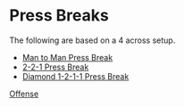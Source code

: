 # Press Breaks 
The following are based on a 4 across setup.

* [Man to Man Press Break](./pressbreak-man-to-man.md)
* [2-2-1 Press Break](./pressbreak-2-2-1.md)
* [Diamond 1-2-1-1 Press Break](./pressbreak-diamond.md)

[Offense](../offense.md)